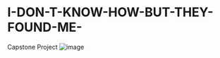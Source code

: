 # I-DON-T-KNOW-HOW-BUT-THEY-FOUND-ME-
Capstone Project
![image](https://user-images.githubusercontent.com/90720471/221739360-2fa2065f-80b4-4bca-bccd-5eda8caa9cdb.png)
